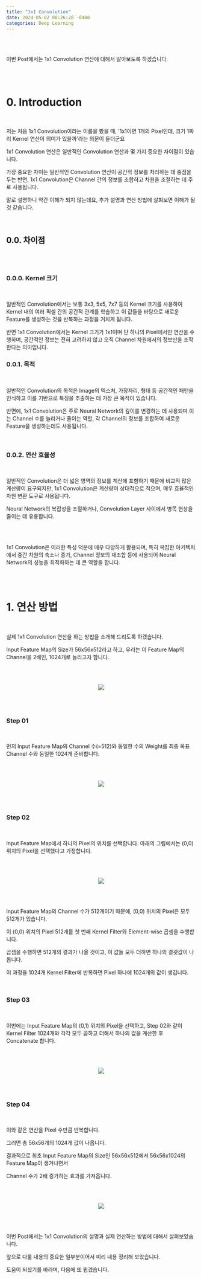 ```yaml
---
title: "1x1 Convolution"
date: 2024-05-02 08:26:28 -0400
categories: Deep Learning
---
```


<br>
<br>

이번 Post에서는 1x1 Convolution 연산에 대해서 알아보도록 하겠습니다.

<br>
<br>

# 0. Introduction

<br>

저는 처음 1x1 Convolution이라는 이름을 봤을 때, '1x1이면 1개의 Pixel인데, 크기 1짜리 Kernel 연산이 의미가 있을까'라는 의문이 들더군요

1x1 Convolution 연산은 일반적인 Convolution 연산과 몇 가지 중요한 차이점이 있습니다.

가장 중요한 차이는 일반적인 Convolution 연산이 공간적 정보를 처리하는 데 중점을 두는 반면, 1x1 Convolution은 Channel 간의 정보를 조합하고 차원을 조절하는 데 주로 사용됩니다. 

말로 설명하니 약간 이해가 되지 않는데요, 추가 설명과 연산 방법에 살펴보면 이해가 될 것 같습니다.

<br>

## 0.0. 차이점

<br>
<br>

### 0.0.0. Kernel 크기

<br>

일반적인 Convolution에서는 보통 3x3, 5x5, 7x7 등의 Kernel 크기를 사용하여 Kernel 내의 여러 픽셀 간의 공간적 관계를 학습하고 이 값들을 바탕으로 새로운 Feature를 생성하는 것을 반복하는 과정을 거치게 됩니다.

반면 1x1 Convolution에서는 Kernel 크기가 1x1이며 단 하나의 Pixel에서만 연산을 수행하며, 공간적인 정보는 전혀 고려하지 않고 오직 Channel 차원에서의 정보만을 조작한다는 의미입니다.


### 0.0.1. 목적

<br>

일반적인 Convolution의 목적은 Image의 텍스처, 가장자리, 형태 등 공간적인 패턴을 인식하고 이를 기반으로 특징을 추출하는 데 가장 큰 목적이 있습니다.

반면에, 1x1 Convolution은 주로 Neural Network의 깊이를 변경하는 데 사용되며 이는 Channel 수를 늘리거나 줄이는 역할, 각 Channel의 정보를 조합하여 새로운 Feature을 생성하는데도 사용됩니다.

<br>

### 0.0.2. 연산 효율성

<br>

일반적인 Convolution은 더 넓은 영역의 정보를 계산에 포함하기 때문에 비교적 많은 계산량이 요구되지만, 1x1 Convolution은 계산량이 상대적으로 적으며, 매우 효율적인 차원 변환 도구로 사용됩니다.

Neural Network의 복잡성을 조절하거나, Convolution Layer 사이에서 병목 현상을 줄이는 데 유용합니다.

<br>
<br>

1x1 Convolution은 이러한 특성 덕분에 매우 다양하게 활용되며, 특히 복잡한 아키텍처에서 중간 차원의 축소나 증가, Channel 정보의 재조합 등에 사용되어 Neural Network의 성능을 최적화하는 데 큰 역할을 합니다.

<br>
<br>

# 1. 연산 방법

<br>

실제 1x1 Convolution 연산을 하는 방법을 소개해 드리도록 하겠습니다.

Input Feature Map의 Size가 56x56x512라고 하고, 우리는 이 Feature Map의 Channel을 2배인, 1024개로 늘리고자 합니다.

<br>
<br>

<p align="center">
  <img src="/assets/1x1_Convolution/00.png">
</p>

<br>
<br>



### Step 01

<br>

먼저 Input Feature Map의 Channel 수(=512)와 동일한 수의 Weight를 최종 목표 Channel 수와 동일한 1024개 준비합니다.

<br>
<br>

<p align="center">
  <img src="/assets/1x1_Convolution/01.png">
</p>

<br>
<br>



### Step 02

<br>

Input Feature Map에서 하나의 Pixel의 위치를 선택합니다. 아래의 그림에서는 (0,0) 위치의 Pixel을 선택했다고 가정합니다.

<br>
<br>

<p align="center">
  <img src="/assets/1x1_Convolution/02.png">
</p>

<br>
<br>


Input Feature Map의 Channel 수가 512개이기 때문에, (0,0) 위치의 Pixel은 모두 512개가 있습니다.

이 (0,0) 위치의 Pixel 512개를 첫 번째 Kernel Filter와 Element-wise 곱셈을 수행합니다.

곱셈을 수행하면 512개의 결과가 나올 것이고, 이 값들 모두 더하면 하나의 결괏값이 나옵니다.

이 과정을 1024개 Kernel Filter에 반복하면 Pixel 하나에 1024개의 값이 생깁니다.

<br>

### Step 03

<br>

이번에는 Input Feature Map의 (0,1) 위치의 Pixel을 선택하고, Step 02와 같이 Kernel Filter 1024개와 각각 모두 곱하고 더해서 하나의 값을 계산한 후 Concatenate 합니다.

<br>
<br>

<p align="center">
  <img src="/assets/1x1_Convolution/03.png">
</p>

<br>
<br>




### Step 04

<br>

이와 같은 연산을 Pixel 수만큼 반복합니다.

그러면 총 56x56개의 1024개 값이 나옵니다.

결과적으로 최초 Input Feature Map의 Size인 56x56x512에서 56x56x1024의 Feature Map이 생겨나면서

Channel 수가 2배 증가하는 효과를 가져옵니다.


<br>
<br>

<p align="center">
  <img src="/assets/1x1_Convolution/04.png">
</p>

<br>
<br>




이번 Post에서는 1x1 Convolution의 설명과 실제 연산하는 방법에 대해서 살펴보았습니다.

앞으로 다룰 내용의 중요한 일부분이어서 미리 내용 정리해 보았습니다.

도움이 되셨기를 바라며, 다음에 또 뵙겠습니다.


